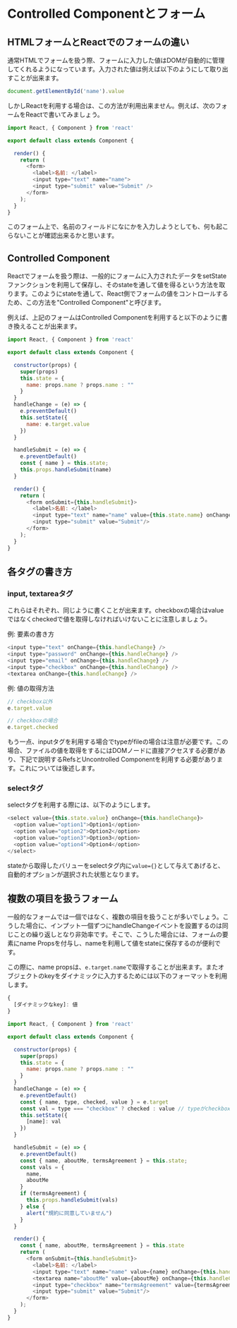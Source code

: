 # Controlled Componentとフォーム

## HTMLフォームとReactでのフォームの違い

通常HTMLでフォームを扱う際、フォームに入力した値はDOMが自動的に管理してくれるようになっています。入力された値は例えば以下のようにして取り出すことが出来ます。

```js
document.getElementById('name').value
```

しかしReactを利用する場合は、この方法が利用出来ません。例えば、次のフォームをReactで書いてみましょう。

```js
import React, { Component } from 'react'

export default class extends Component {

  render() {
    return (
      <form>
        <label>名前: </label>
        <input type="text" name="name">
        <input type="submit" value="Submit" />
      </form>
    );
  }
}
```

このフォーム上で、名前のフィールドになにかを入力しようとしても、何も起こらないことが確認出来るかと思います。

## Controlled Component

Reactでフォームを扱う際は、一般的にフォームに入力されたデータをsetStateファンクションを利用して保存し、そのstateを通して値を得るという方法を取ります。このようにstateを通して、React側でフォームの値をコントロールするため、この方法を"Controlled Component"と呼びます。

例えば、上記のフォームはControlled Componentを利用すると以下のように書き換えることが出来ます。

```js
import React, { Component } from 'react'

export default class extends Component {

  constructor(props) {
    super(props)
    this.state = {
      name: props.name ? props.name : ""
    }
  }
  handleChange = (e) => {
    e.preventDefault()
    this.setState({
      name: e.target.value
    })
  }

  handleSubmit = (e) => {
    e.preventDefault()
    const { name } = this.state;
    this.props.handleSubmit(name)
  }

  render() {
    return (
      <form onSubmit={this.handleSubmit}>
        <label>名前: </label>
        <input type="text" name="name" value={this.state.name} onChange={this.handleChange} />
        <input type="submit" value="Submit"/>
      </form>
    );
  }
}
```

## 各タグの書き方

### input, textareaタグ

これらはそれぞれ、同じように書くことが出来ます。checkboxの場合はvalueではなくcheckedで値を取得しなければいけないことに注意しましょう。

例: 要素の書き方

```js
<input type="text" onChange={this.handleChange} />
<input type="password" onChange={this.handleChange} />
<input type="email" onChange={this.handleChange} />
<input type="checkbox" onChange={this.handleChange} />
<textarea onChange={this.handleChange} />
```

例: 値の取得方法

```js
// checkbox以外
e.target.value

// checkboxの場合
e.target.checked
```

もう一点、inputタグを利用する場合でtypeがfileの場合は注意が必要です。この場合、ファイルの値を取得をするにはDOMノードに直接アクセスする必要があり、下記で説明するRefsとUncontrolled Componentを利用する必要があります。これについては後述します。


### selectタグ

selectタグを利用する際には、以下のようにします。

```js
<select value={this.state.value} onChange={this.handleChange}>
  <option value="option1">Option1</option>
  <option value="option2">Option2</option>
  <option value="option3">Option3</option>
  <option value="option4">Option4</option>
</select>
```

stateから取得したバリューをselectタグ内に`value={}`として与えてあげると、自動的オプションが選択された状態となります。

## 複数の項目を扱うフォーム

一般的なフォームでは一個ではなく、複数の項目を扱うことが多いでしょう。こうした場合に、インプット一個ずつにhandleChangeイベントを設置するのは同じことの繰り返しとなり非効率です。そこで、こうした場合には、フォームの要素にname Propsを付与し、nameを利用して値をstateに保存するのが便利です。

この際に、name propsは、`e.target.name`で取得することが出来ます。またオブジェクトのkeyをダイナミックに入力するためには以下のフォーマットを利用します。

```js
{
  [ダイナミックなkey]: 値
}
```

```js
import React, { Component } from 'react'

export default class extends Component {

  constructor(props) {
    super(props)
    this.state = {
      name: props.name ? props.name : ""
    }
  }
  handleChange = (e) => {
    e.preventDefault()
    const { name, type, checked, value } = e.target
    const val = type === "checkbox" ? checked : value // typeがcheckboxの場合と他の場合とで分ける
    this.setState({
      [name]: val
    })
  }

  handleSubmit = (e) => {
    e.preventDefault()
    const { name, aboutMe, termsAgreement } = this.state;
    const vals = {
      name,
      aboutMe
    }
    if (termsAgreement) {
      this.props.handleSubmit(vals)
    } else {
      alert("規約に同意していません")
    }
  }

  render() {
    const { name, aboutMe, termsAgreement } = this.state
    return (
      <form onSubmit={this.handleSubmit}>
        <label>名前: </label>
        <input type="text" name="name" value={name} onChange={this.handleChange} />
        <textarea name="aboutMe" value={aboutMe} onChange={this.handleChange} />
        <input type="checkbox" name="termsAgreement" value={termsAgreement} onChange={this.handleChange} />
        <input type="submit" value="Submit"/>
      </form>
    );
  }
}
```